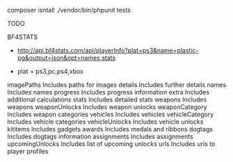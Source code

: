 composer isntall
./vendor/bin/phpunit tests


TODO

BF4STATS

- http://api.bf4stats.com/api/playerInfo?plat=ps3&name=plastic-pg&output=json&opt=names,stats

- plat = ps3,pc,ps4,xbox

imagePaths
    Includes paths for images
details
    Includes further details
names
    Includes names
progress
    Includes progress information
extra
    Includes additional calculations
stats
    Includes detailed stats
weapons
    Includes weapons
weaponUnlocks
    Includes weapon unlocks
weaponCategory
    Includes weapon categories
vehicles
    Includes vehicles
vehicleCategory
    Includes vehicle categories
vehicleUnlocks
    Includes vehicle unlocks
kititems
    Includes gadgets
awards
    Includes medals and ribbons
dogtags
    Includes dogtags information
assignments
    Includes assignments
upcomingUnlocks
    Includes list of upcoming unlocks
urls
    Includes urls to player profiles